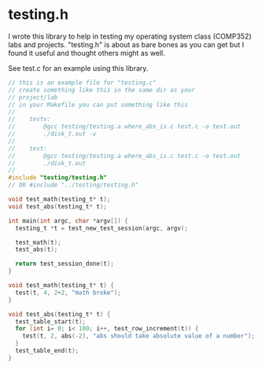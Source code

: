 # testing.h

I wrote this library to help in testing my operating system class (COMP352)
labs and projects. "testing.h" is about as bare bones as you can get but I found
it useful and thought others might as well.

See test.c for an example using this library.
```c
// this is an example file for "testing.c"
// create something like this in the same dir as your
// project/lab
// in your Makefile you can put something like this
//
//    testv:
//        @gcc testing/testing.a where_abs_is.c test.c -o test.out
//        ./disk_t.out -v
//
//    test:
//        @gcc testing/testing.a where_abs_is.c test.c -o test.out
//        ./disk_t.out
//
#include "testing/testing.h"
// OR #include "../testing/testing.h"

void test_math(testing_t* t);
void test_abs(testing_t* t);

int main(int argc, char *argv[]) {
  testing_t *t = test_new_test_session(argc, argv);

  test_math(t);
  test_abs(t);

  return test_session_done(t);
}

void test_math(testing_t* t) {
  test(t, 4, 2+2, "math broke");
}

void test_abs(testing_t* t) {
  test_table_start(t);
  for (int i= 0; i< 100; i++, test_row_increment(t)) {
    test(t, 2, abs(-2), "abs should take absolute value of a number");
  }
  test_table_end(t);
}
```
